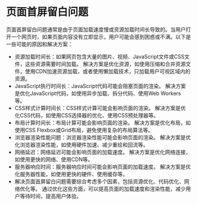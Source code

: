 # 页面首屏留白问题

页面首屏留白问题通常是由于页面加载速度慢或资源加载时间长导致的。当用户打开一个网页时，如果页面内容没有立即显示，用户可能会感到困惑或不满。以下是一些可能的原因和解决方案：

* 资源加载时间长：如果网页包含大量的图片、视频、JavaScript文件或CSS文件，这些资源需要时间加载。 解决方案是优化资源，如使用压缩和合并资源文件，使用CDN加速资源加载，或者使用懒加载技术，只加载用户可视区域内的资源。
* JavaScript执行时间长：JavaScript代码可能会阻塞页面的渲染。 解决方案是优化JavaScript代码，如使用异步加载、拆分代码、使用Web Workers等。
* CSS样式计算时间长：CSS样式计算可能会影响页面的渲染。 解决方案是优化CSS代码，如使用CSS选择器的优化、使用CSS预处理器等。
* 布局计算时间长：布局计算可能会影响页面的渲染。 解决方案是优化布局，如使用CSS Flexbox或Grid布局，避免使用复杂的布局算法等。
* 浏览器渲染性能问题：浏览器渲染性能可能会影响页面的渲染。 解决方案是优化浏览器渲染性能，如使用硬件加速、减少重绘和回流等。
* 网络延迟：网络延迟可能会影响页面的加载速度。 解决方案是优化网络连接，如使用更快的网络、使用CDN等。
* 服务器响应时间：服务器响应时间可能会影响页面的加载速度。 解决方案是优化服务器性能，如使用更快的硬件、使用缓存等。
* 解决页面首屏留白问题需要综合考虑多个因素，包括资源优化、代码优化、网络优化等。 通过优化这些方面，可以提高页面的加载速度和渲染性能，减少用户等待时间，提高用户体验。
